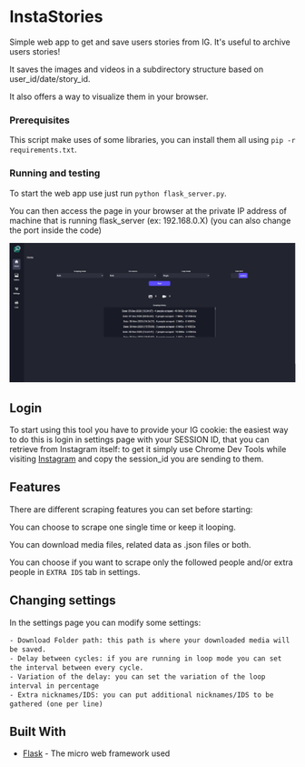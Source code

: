 # InstaStories
Simple web app to get and save users stories from IG.
It's useful to archive users stories!  

It saves the images and videos in a subdirectory structure based on user_id/date/story_id.

It also offers a way to visualize them in your browser.

### Prerequisites
This script make uses of some libraries, you can install them all using ```pip -r requirements.txt```.

### Running and testing
To start the web app use just run ```python flask_server.py```.

You can then access the page in your browser at the private IP address of machine that is running flask_server (ex: 192.168.0.X) (you can also change the port inside the code)

![Index page desktop screenshot](/screenshots/index_desktop.jpg "Index page")
## Login
To start using this tool you have to provide your IG cookie: the easiest way to do this is login in settings page with your SESSION ID, that you can retrieve from Instagram itself: to get it simply use Chrome Dev Tools while visiting [Instagram](instagram.com) and copy the session_id you are sending to them.

## Features
There are different scraping features you can set before starting: 

You can choose to scrape one single time or keep it looping.

You can download media files, related data as .json files or both.

You can choose if you want to scrape only the followed people and/or extra people in ```EXTRA IDS``` tab in settings.

## Changing settings
In the settings page you can modify some settings:

    - Download Folder path: this path is where your downloaded media will be saved.
    - Delay between cycles: if you are running in loop mode you can set the interval between every cycle.
    - Variation of the delay: you can set the variation of the loop interval in percentage
    - Extra nicknames/IDS: you can put additional nicknames/IDS to be gathered (one per line)

## Built With

* [Flask](https://flask.palletsprojects.com/en/1.1.x/) - The micro web framework used
